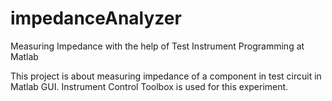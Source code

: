 # impedanceAnalyzer
Measuring Impedance with the help of Test Instrument Programming at Matlab



This project is about measuring impedance of a component in test circuit in Matlab GUI. Instrument Control Toolbox is used for this experiment.
